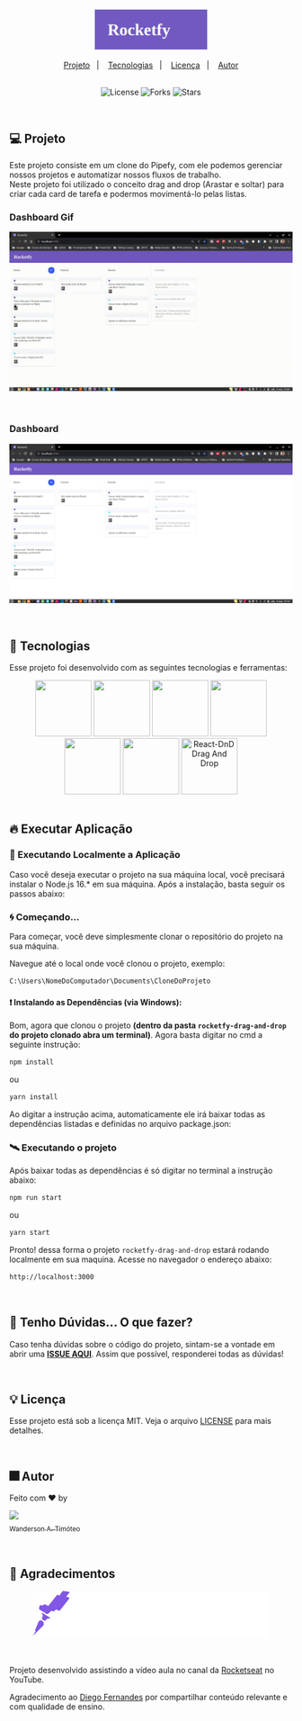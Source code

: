 <h1 align="center">
  <img src=".github/logo-rocketfy.png" alt="Logo Rocketfy" width="200px" align="center" />
  
</h1>

<div align="center">
  <a href="#-projeto">Projeto</a>&nbsp;&nbsp;&nbsp;|&nbsp;&nbsp;&nbsp;
  <a href="#-tecnologias">Tecnologias</a>&nbsp;&nbsp;&nbsp;|&nbsp;&nbsp;&nbsp;
  <a href="#-licença">Licença</a>&nbsp;&nbsp;&nbsp;|&nbsp;&nbsp;&nbsp;
  <a href="#-autor">Autor</a>
</div>

<br>

<p align="center">
  <img  src="https://img.shields.io/static/v1?label=license&message=MIT&color=15C3D6&labelColor=000000" alt="License">
  <img src="https://img.shields.io/github/forks/Wanderson-A-Timoteo/nlw-heat-origin?label=forks&message=MIT&color=15C3D6&labelColor=000000" alt="Forks">
  <img src="https://img.shields.io/github/stars/Wanderson-A-Timoteo/nlw-heat-origin?label=stars&message=MIT&color=15C3D6&labelColor=000000" alt="Stars">
</p>

<br>

## 💻 Projeto

Este projeto consiste em um clone do Pipefy, com ele podemos gerenciar nossos projetos e automatizar nossos fluxos de trabalho.
<br>
Neste projeto foi utilizado o conceito drag and drop (Arastar e soltar) para criar cada card de tarefa e podermos movimentá-lo pelas listas.
<br>

### Dashboard Gif

<p align="center">
    <img alt="Imagem do Dashboard Animado em Gif" title="Imagem do Dashboard Animado em Gif" 
    src=".github/rocketfy.gif" />
</p>
<br>

### Dashboard

<p align="center">
    <img alt="Imagem do Dashboard" title="Imagem do Dashboard" 
    src=".github/rocketfy.png" />
</p>

<br>

## 🚀 Tecnologias

Esse projeto foi desenvolvido com as seguintes tecnologias e ferramentas:

<div align="center">

  <img src="https://cdn.jsdelivr.net/gh/devicons/devicon/icons/nodejs/nodejs-original.svg" width="100" height="100" />
  <img src="https://cdn.jsdelivr.net/gh/devicons/devicon/icons/react/react-original-wordmark.svg" width="100" height="100" />
  <img src="https://cdn.jsdelivr.net/gh/devicons/devicon/icons/javascript/javascript-plain.svg" width="100" height="100" />          
  <img src="https://cdn.jsdelivr.net/gh/devicons/devicon/icons/html5/html5-original.svg" width="100" height="100" />
  <img src="https://cdn.jsdelivr.net/gh/devicons/devicon/icons/css3/css3-original.svg" width="100" height="100" />
  <img src="https://cdn.jsdelivr.net/gh/devicons/devicon/icons/vscode/vscode-original.svg" width="100" height="100" />
  <img src="https://img.icons8.com/color/48/null/drag-and-drop.png" title="React-DnD Drag And Drop " width="100" height="100" />
</div>

<br>

## 🔥 Executar Aplicação

### 🎇 Executando Localmente a Aplicação

Caso você deseja executar o projeto na sua máquina local, você precisará instalar o Node.js 16.\* em sua máquina. Após a instalação, basta seguir os passos abaixo:

### 🌀 Começando...

Para começar, você deve simplesmente clonar o repositório do projeto na sua máquina.

Navegue até o local onde você clonou o projeto, exemplo:

```sh
C:\Users\NomeDoComputador\Documents\CloneDoProjeto
```

#### ❗️ Instalando as Dependências (via Windows):

Bom, agora que clonou o projeto **(dentro da pasta `rocketfy-drag-and-drop` do projeto clonado abra um terminal)**. Agora basta digitar no cmd a seguinte instrução:

```sh
npm install
```

ou

```sh
yarn install
```

Ao digitar a instrução acima, automaticamente ele irá baixar todas as dependências listadas e definidas no arquivo package.json:

### 🛰️ Executando o projeto

Após baixar todas as dependências é só digitar no terminal a instrução abaixo:

```sh
npm run start
```

ou

```sh
yarn start
```

Pronto! dessa forma o projeto `rocketfy-drag-and-drop` estará rodando localmente em sua maquina. Acesse no navegador o endereço abaixo:

```sh
http://localhost:3000
```

<br>

## 🚩 Tenho Dúvidas... O que fazer?

Caso tenha dúvidas sobre o código do projeto, sintam-se a vontade em abrir uma **[ISSUE AQUI](https://github.com/Wanderson-A-Timoteo/rocketfy-drag-and-drop/issues)**. Assim que possível, responderei todas as dúvidas!

<br>

## 💡 Licença

Esse projeto está sob a licença MIT. Veja o arquivo [LICENSE](.github/LICENSE.md) para mais detalhes.

<br>

## 🎆 Autor

Feito com ♥ by

[<img src="https://avatars.githubusercontent.com/u/40473246?v=4" width=115><br><sub>Wanderson A. Timóteo</sub>](https://www.wandersontimoteo.ga/)

<br>

## 🤝 Agradecimentos

<p align="center">
    <img alt="Rocketseat" title="Rocketseat" 
    src=".github/rocketseat.svg" />
</p>
<br>

Projeto desenvolvido assistindo a vídeo aula no canal da [Rocketseat](https://www.youtube.com/watch?v=awRtgpRsdTQ) no YouTube.

Agradecimento ao [Diego Fernandes](https://www.instagram.com/dieegosf/) por compartilhar conteúdo relevante e com qualidade de ensino.
